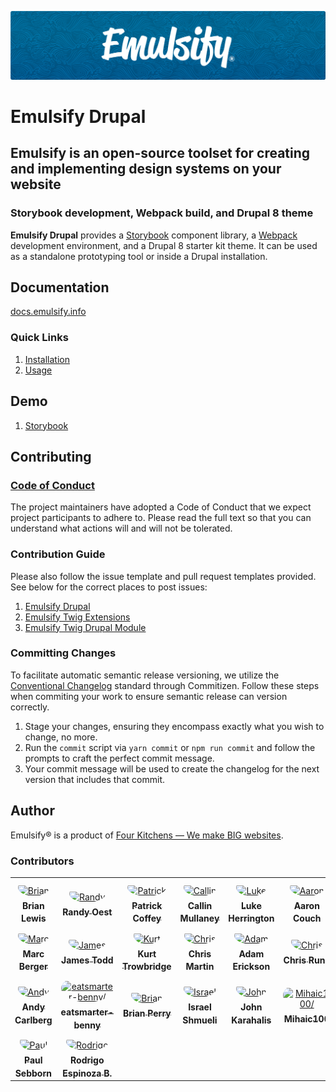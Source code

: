 ![Emulsify Design System](https://github.com/emulsify-ds/.github/blob/6bd435be881bd820bddfa05d88905efe29176a0a/assets/images/header.png)

# Emulsify Drupal

## Emulsify is an open-source toolset for creating and implementing design systems on your website

### Storybook development, Webpack build, and Drupal 8 theme

**Emulsify Drupal** provides a [Storybook](https://storybook.js.org/) component library, a [Webpack](https://webpack.js.org/) development environment, and a Drupal 8 starter kit theme. It can be used as a standalone prototyping tool or inside a Drupal installation.

## Documentation

[docs.emulsify.info](https://emulsify.info/docs)

### Quick Links

1. [Installation](https://www.emulsify.info/docs/emulsify-drupal)
2. [Usage](https://www.emulsify.info/docs/emulsify-drupal/basic-usage/commands)

## Demo

1. [Storybook](http://storybook.emulsify.info/)

## Contributing

### [Code of Conduct](https://github.com/emulsify-ds/emulsify-drupal/blob/master/CODE_OF_CONDUCT.md)

The project maintainers have adopted a Code of Conduct that we expect project participants to adhere to. Please read the full text so that you can understand what actions will and will not be tolerated.

### Contribution Guide

Please also follow the issue template and pull request templates provided. See below for the correct places to post issues:

1. [Emulsify Drupal](https://github.com/emulsify-ds/emulsify-drupal/issues)
2. [Emulsify Twig Extensions](https://github.com/emulsify-ds/emulsify-twig-extensions/issues)
3. [Emulsify Twig Drupal Module](https://www.drupal.org/project/issues/emulsify_twig)

### Committing Changes

To facilitate automatic semantic release versioning, we utilize the [Conventional Changelog](https://github.com/conventional-changelog/conventional-changelog) standard through Commitizen. Follow these steps when commiting your work to ensure semantic release can version correctly.

1. Stage your changes, ensuring they encompass exactly what you wish to change, no more.
2. Run the `commit` script via `yarn commit` or `npm run commit` and follow the prompts to craft the perfect commit message.
3. Your commit message will be used to create the changelog for the next version that includes that commit.

## Author

Emulsify&reg; is a product of [Four Kitchens &mdash; We make BIG websites](https://fourkitchens.com).

### Contributors

<table>
<tr>
    <td align="center" style="word-wrap: break-word; width: 150.0; height: 150.0">
        <a href=https://github.com/ModulesUnraveled>
            <img src=https://avatars.githubusercontent.com/u/1663810?v=4 width="100;"  style="border-radius:50%;align-items:center;justify-content:center;overflow:hidden;padding-top:10px" alt=Brian Lewis/>
            <br />
            <sub style="font-size:14px"><b>Brian Lewis</b></sub>
        </a>
    </td>
    <td align="center" style="word-wrap: break-word; width: 150.0; height: 150.0">
        <a href=https://github.com/amazingrando>
            <img src=https://avatars.githubusercontent.com/u/409903?v=4 width="100;"  style="border-radius:50%;align-items:center;justify-content:center;overflow:hidden;padding-top:10px" alt=Randy Oest/>
            <br />
            <sub style="font-size:14px"><b>Randy Oest</b></sub>
        </a>
    </td>
    <td align="center" style="word-wrap: break-word; width: 150.0; height: 150.0">
        <a href=https://github.com/patrickocoffeyo>
            <img src=https://avatars.githubusercontent.com/u/1107871?v=4 width="100;"  style="border-radius:50%;align-items:center;justify-content:center;overflow:hidden;padding-top:10px" alt=Patrick Coffey/>
            <br />
            <sub style="font-size:14px"><b>Patrick Coffey</b></sub>
        </a>
    </td>
    <td align="center" style="word-wrap: break-word; width: 150.0; height: 150.0">
        <a href=https://github.com/callinmullaney>
            <img src=https://avatars.githubusercontent.com/u/369018?v=4 width="100;"  style="border-radius:50%;align-items:center;justify-content:center;overflow:hidden;padding-top:10px" alt=Callin Mullaney/>
            <br />
            <sub style="font-size:14px"><b>Callin Mullaney</b></sub>
        </a>
    </td>
    <td align="center" style="word-wrap: break-word; width: 150.0; height: 150.0">
        <a href=https://github.com/infiniteluke>
            <img src=https://avatars.githubusercontent.com/u/1127238?v=4 width="100;"  style="border-radius:50%;align-items:center;justify-content:center;overflow:hidden;padding-top:10px" alt=Luke Herrington/>
            <br />
            <sub style="font-size:14px"><b>Luke Herrington</b></sub>
        </a>
    </td>
    <td align="center" style="word-wrap: break-word; width: 150.0; height: 150.0">
        <a href=https://github.com/acouch>
            <img src=https://avatars.githubusercontent.com/u/512243?v=4 width="100;"  style="border-radius:50%;align-items:center;justify-content:center;overflow:hidden;padding-top:10px" alt=Aaron Couch/>
            <br />
            <sub style="font-size:14px"><b>Aaron Couch</b></sub>
        </a>
    </td>
</tr>
<tr>
    <td align="center" style="word-wrap: break-word; width: 150.0; height: 150.0">
        <a href=https://github.com/codechefmarc>
            <img src=https://avatars.githubusercontent.com/u/107938318?v=4 width="100;"  style="border-radius:50%;align-items:center;justify-content:center;overflow:hidden;padding-top:10px" alt=Marc Berger/>
            <br />
            <sub style="font-size:14px"><b>Marc Berger</b></sub>
        </a>
    </td>
    <td align="center" style="word-wrap: break-word; width: 150.0; height: 150.0">
        <a href=https://github.com/techninja>
            <img src=https://avatars.githubusercontent.com/u/320747?v=4 width="100;"  style="border-radius:50%;align-items:center;justify-content:center;overflow:hidden;padding-top:10px" alt=James Todd/>
            <br />
            <sub style="font-size:14px"><b>James Todd</b></sub>
        </a>
    </td>
    <td align="center" style="word-wrap: break-word; width: 150.0; height: 150.0">
        <a href=https://github.com/KurtTrowbridge>
            <img src=https://avatars.githubusercontent.com/u/848721?v=4 width="100;"  style="border-radius:50%;align-items:center;justify-content:center;overflow:hidden;padding-top:10px" alt=Kurt Trowbridge/>
            <br />
            <sub style="font-size:14px"><b>Kurt Trowbridge</b></sub>
        </a>
    </td>
    <td align="center" style="word-wrap: break-word; width: 150.0; height: 150.0">
        <a href=https://github.com/ccjjmartin>
            <img src=https://avatars.githubusercontent.com/u/12279982?v=4 width="100;"  style="border-radius:50%;align-items:center;justify-content:center;overflow:hidden;padding-top:10px" alt=Chris Martin/>
            <br />
            <sub style="font-size:14px"><b>Chris Martin</b></sub>
        </a>
    </td>
    <td align="center" style="word-wrap: break-word; width: 150.0; height: 150.0">
        <a href=https://github.com/americkson>
            <img src=https://avatars.githubusercontent.com/u/545638?v=4 width="100;"  style="border-radius:50%;align-items:center;justify-content:center;overflow:hidden;padding-top:10px" alt=Adam Erickson/>
            <br />
            <sub style="font-size:14px"><b>Adam Erickson</b></sub>
        </a>
    </td>
    <td align="center" style="word-wrap: break-word; width: 150.0; height: 150.0">
        <a href=https://github.com/cruno91>
            <img src=https://avatars.githubusercontent.com/u/1760366?v=4 width="100;"  style="border-radius:50%;align-items:center;justify-content:center;overflow:hidden;padding-top:10px" alt=Chris Runo/>
            <br />
            <sub style="font-size:14px"><b>Chris Runo</b></sub>
        </a>
    </td>
</tr>
<tr>
    <td align="center" style="word-wrap: break-word; width: 150.0; height: 150.0">
        <a href=https://github.com/andycarlberg>
            <img src=https://avatars.githubusercontent.com/u/7405933?v=4 width="100;"  style="border-radius:50%;align-items:center;justify-content:center;overflow:hidden;padding-top:10px" alt=Andy Carlberg/>
            <br />
            <sub style="font-size:14px"><b>Andy Carlberg</b></sub>
        </a>
    </td>
    <td align="center" style="word-wrap: break-word; width: 150.0; height: 150.0">
        <a href=https://github.com/eatsmarter-benny>
            <img src=https://avatars.githubusercontent.com/u/78405000?v=4 width="100;"  style="border-radius:50%;align-items:center;justify-content:center;overflow:hidden;padding-top:10px" alt=eatsmarter-benny/>
            <br />
            <sub style="font-size:14px"><b>eatsmarter-benny</b></sub>
        </a>
    </td>
    <td align="center" style="word-wrap: break-word; width: 150.0; height: 150.0">
        <a href=https://github.com/backlineint>
            <img src=https://avatars.githubusercontent.com/u/889478?v=4 width="100;"  style="border-radius:50%;align-items:center;justify-content:center;overflow:hidden;padding-top:10px" alt=Brian Perry/>
            <br />
            <sub style="font-size:14px"><b>Brian Perry</b></sub>
        </a>
    </td>
    <td align="center" style="word-wrap: break-word; width: 150.0; height: 150.0">
        <a href=https://github.com/israelshmueli>
            <img src=https://avatars.githubusercontent.com/u/315597?v=4 width="100;"  style="border-radius:50%;align-items:center;justify-content:center;overflow:hidden;padding-top:10px" alt=Israel Shmueli/>
            <br />
            <sub style="font-size:14px"><b>Israel Shmueli</b></sub>
        </a>
    </td>
    <td align="center" style="word-wrap: break-word; width: 150.0; height: 150.0">
        <a href=https://github.com/openjck>
            <img src=https://avatars.githubusercontent.com/u/933396?v=4 width="100;"  style="border-radius:50%;align-items:center;justify-content:center;overflow:hidden;padding-top:10px" alt=John Karahalis/>
            <br />
            <sub style="font-size:14px"><b>John Karahalis</b></sub>
        </a>
    </td>
    <td align="center" style="word-wrap: break-word; width: 150.0; height: 150.0">
        <a href=https://github.com/Mihaic100>
            <img src=https://avatars.githubusercontent.com/u/14100169?v=4 width="100;"  style="border-radius:50%;align-items:center;justify-content:center;overflow:hidden;padding-top:10px" alt=Mihaic100/>
            <br />
            <sub style="font-size:14px"><b>Mihaic100</b></sub>
        </a>
    </td>
</tr>
<tr>
    <td align="center" style="word-wrap: break-word; width: 150.0; height: 150.0">
        <a href=https://github.com/psebborn>
            <img src=https://avatars.githubusercontent.com/u/147779?v=4 width="100;"  style="border-radius:50%;align-items:center;justify-content:center;overflow:hidden;padding-top:10px" alt=Paul Sebborn/>
            <br />
            <sub style="font-size:14px"><b>Paul Sebborn</b></sub>
        </a>
    </td>
    <td align="center" style="word-wrap: break-word; width: 150.0; height: 150.0">
        <a href=https://github.com/rigoucr>
            <img src=https://avatars.githubusercontent.com/u/2217827?v=4 width="100;"  style="border-radius:50%;align-items:center;justify-content:center;overflow:hidden;padding-top:10px" alt=Rodrigo Espinoza B./>
            <br />
            <sub style="font-size:14px"><b>Rodrigo Espinoza B.</b></sub>
        </a>
    </td>
</tr>
</table>
